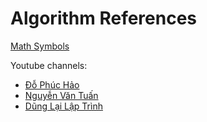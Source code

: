# Algorithm References

[Math Symbols](https://www.rapidtables.com/math/symbols/Basic_Math_Symbols.html)

Youtube channels: 
- [Đỗ Phúc Hảo](https://www.youtube.com/channel/UCBnUr9H8THbZIjLhJb2cbFw/playlists)
- [Nguyễn Văn Tuấn](https://www.youtube.com/user/drnguyenvtuan/playlists)
- [Dũng Lại Lập Trình](https://www.youtube.com/c/D%C5%A9ngL%E1%BA%A1iL%E1%BA%ADpTr%C3%ACnh/videos)

